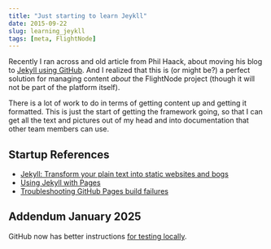 ```yaml
---
title: "Just starting to learn Jeykll"
date: 2015-09-22
slug: learning_jeykll
tags: [meta, FlightNode]
---
```


Recently I ran across and old article from Phil Haack, about moving his blog to [Jekyll using GitHub](http://haacked.com/archive/2013/12/02/dr-jekyll-and-mr-haack/). And I realized that this is (or might be?) a perfect solution for managing content *about* the FlightNode project (though it will not be part of the platform itself).

There is a lot of work to do in terms of getting content up and getting it formatted. This is just the start of getting the framework going, so  that I can get all the text and pictures out of my head and into documentation that other team members can use.

## Startup References

* [Jekyll: Transform your plain text into static websites and bogs](http://jekyllrb.com/)
* [Using Jekyll with Pages](https://help.github.com/articles/using-jekyll-with-pages/#configuring-jekyll)
* [Troubleshooting GitHub Pages build failures](https://help.github.com/articles/troubleshooting-github-pages-build-failures/)

## Addendum January 2025

GitHub now has better instructions [for testing locally](https://docs.github.com/en/pages/setting-up-a-github-pages-site-with-jekyll/testing-your-github-pages-site-locally-with-jekyll).
